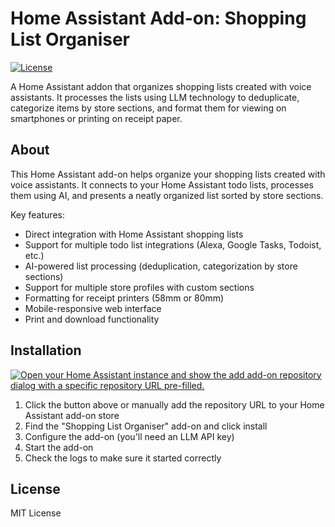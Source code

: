 # Home Assistant Add-on: Shopping List Organiser

[![License][license-shield]](LICENSE.md)

A Home Assistant addon that organizes shopping lists created with voice assistants. It processes the lists using LLM technology to deduplicate, categorize items by store sections, and format them for viewing on smartphones or printing on receipt paper.

## About

This Home Assistant add-on helps organize your shopping lists created with voice assistants. It connects to your Home Assistant todo lists, processes them using AI, and presents a neatly organized list sorted by store sections.

Key features:
- Direct integration with Home Assistant shopping lists
- Support for multiple todo list integrations (Alexa, Google Tasks, Todoist, etc.)
- AI-powered list processing (deduplication, categorization by store sections)
- Support for multiple store profiles with custom sections
- Formatting for receipt printers (58mm or 80mm)
- Mobile-responsive web interface
- Print and download functionality

## Installation

[![Open your Home Assistant instance and show the add add-on repository dialog with a specific repository URL pre-filled.](https://my.home-assistant.io/badges/supervisor_add_addon_repository.svg)](https://my.home-assistant.io/redirect/supervisor_add_addon_repository/?repository_url=https://github.com/Homlet/shop)

1. Click the button above or manually add the repository URL to your Home Assistant add-on store
2. Find the "Shopping List Organiser" add-on and click install
3. Configure the add-on (you'll need an LLM API key)
4. Start the add-on
5. Check the logs to make sure it started correctly

## License

MIT License

[license-shield]: https://img.shields.io/github/license/Homlet/shop.svg
